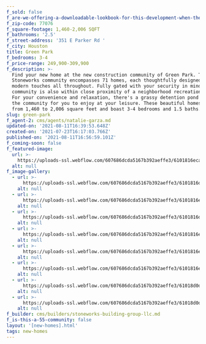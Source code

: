 ```yaml
---
f_sold: false
f_are-we-offering-a-downloadable-lookbook-for-this-development-when-they-submit-their-contact-info: false
f_zip-code: 77076
f_square-footage: 1,460-2,006 SQFT
f_bathrooms: '2.5'
f_street-address: '351 E Parker Rd '
f_city: Houston
title: Green Park
f_bedrooms: 3-4
f_price-range: 249,900-309,900
f_description: >-
  Find your new home at the new construction community of Green Park. This
  Stoneworks community encompasses 71 homes, each thoughtfully designed with
  modern touches all throughout. Fully gated with your security in mind, this
  community is also within close proximity of a neighborhood recreational park.
  For your convenience and relaxation, there's a grassy detention pond inside
  the community for you to enjoy at your leisure. These beautiful homes range
  from 1,460 to 2,006 square feet and boast 3-4 bedrooms and 1.5 baths.
slug: green-park
f_agent-2: cms/agents/natalie-garza.md
updated-on: '2021-08-11T16:39:53.648Z'
created-on: '2021-07-23T16:17:03.766Z'
published-on: '2021-08-11T16:56:59.101Z'
f_coming-soon: false
f_featured-image:
  url: >-
    https://uploads-ssl.webflow.com/607686dcda5167b392aeffe3/6101816eca13107fd554c8ac_RMM_5844-HDR.jpg
  alt: null
f_image-gallery:
  - url: >-
      https://uploads-ssl.webflow.com/607686dcda5167b392aeffe3/6101816d7d602eb4df9c330a_RMM_5895-HDR.jpg
    alt: null
  - url: >-
      https://uploads-ssl.webflow.com/607686dcda5167b392aeffe3/6101816e8f74f09da8ece797_RMM_5775-HDR.jpg
    alt: null
  - url: >-
      https://uploads-ssl.webflow.com/607686dcda5167b392aeffe3/6101816ddd3eca02e0eb42c7_RMM_5856-HDR.jpg
    alt: null
  - url: >-
      https://uploads-ssl.webflow.com/607686dcda5167b392aeffe3/6101816e6593f749ba3f84fa_RMM_5802-HDR.jpg
    alt: null
  - url: >-
      https://uploads-ssl.webflow.com/607686dcda5167b392aeffe3/6101816ef4470a81c33cc6c8_RMM_5820-HDR.jpg
    alt: null
  - url: >-
      https://uploads-ssl.webflow.com/607686dcda5167b392aeffe3/6101816e76cf3150c7cfce51_RMM_5889-HDR.jpg
    alt: null
  - url: >-
      https://uploads-ssl.webflow.com/607686dcda5167b392aeffe3/61018d0d0e50806560324a05_RMM_5913-HDR.jpg
    alt: null
  - url: >-
      https://uploads-ssl.webflow.com/607686dcda5167b392aeffe3/61018d0dfe40a60a50349dad_RMM_5925-HDR.jpg
    alt: null
f_builder: cms/builders/stoneworks-building-group-llc.md
f_is-this-a-55-community: false
layout: '[new-homes].html'
tags: new-homes
---
```



